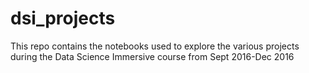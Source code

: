 # dsi_projects

This repo contains the notebooks used to explore the various projects during the Data Science Immersive course from
Sept 2016-Dec 2016